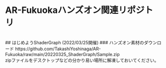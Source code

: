 # AR-Fukuokaハンズオン関連リポジトリ
<br>
## はじめようShaderGraph  (2022/03/25開催)
### ハンズオン素材のダウンロード
https://github.com/TakashiYoshinaga/AR-Fukuoka/raw/main/20220325_ShaderGraph/Sample.zip
<br>
zipファイルをデスクトップなどの分かり易い場所に解凍しておいてください。
